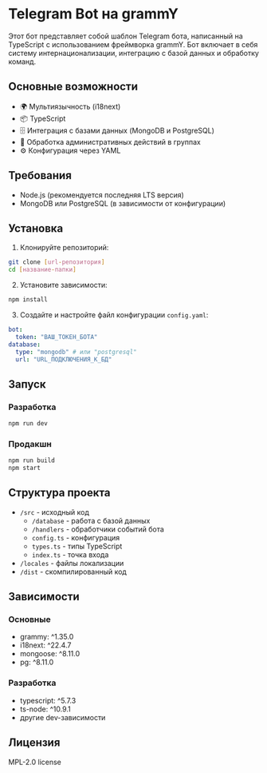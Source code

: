 # Telegram Bot на grammY

Этот бот представляет собой шаблон Telegram бота, написанный на TypeScript с использованием фреймворка grammY. Бот включает в себя систему интернационализации, интеграцию с базой данных и обработку команд.

## Основные возможности

- 🌍 Мультиязычность (i18next)
- 📦 TypeScript
- 🗄️ Интеграция с базами данных (MongoDB и PostgreSQL)
- 🔄 Обработка административных действий в группах
- ⚙️ Конфигурация через YAML

## Требования

- Node.js (рекомендуется последняя LTS версия)
- MongoDB или PostgreSQL (в зависимости от конфигурации)

## Установка

1. Клонируйте репозиторий:
```bash
git clone [url-репозитория]
cd [название-папки]
```

2. Установите зависимости:
```bash
npm install
```

3. Создайте и настройте файл конфигурации `config.yaml`:
```yaml
bot:
  token: "ВАШ_ТОКЕН_БОТА"
database:
  type: "mongodb" # или "postgresql"
  url: "URL_ПОДКЛЮЧЕНИЯ_К_БД"
```

## Запуск

### Разработка

```bash
npm run dev
```

### Продакшн

```bash
npm run build
npm start
```

## Структура проекта

- `/src` - исходный код
  - `/database` - работа с базой данных
  - `/handlers` - обработчики событий бота
  - `config.ts` - конфигурация
  - `types.ts` - типы TypeScript
  - `index.ts` - точка входа
- `/locales` - файлы локализации
- `/dist` - скомпилированный код

## Зависимости

### Основные
- grammy: ^1.35.0
- i18next: ^22.4.7
- mongoose: ^8.11.0
- pg: ^8.11.0

### Разработка
- typescript: ^5.7.3
- ts-node: ^10.9.1
- другие dev-зависимости

## Лицензия

MPL-2.0 license 